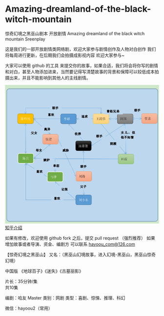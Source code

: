 # Amazing-dreamland-of-the-black-witch-mountain
惊奇幻境之黑巫山剧本 开放剧情 Amazing dreamland of the black witch mountain  Sreenplay

这是我们的一部开放剧情类网络剧，欢迎大家参与剧情创作及人物对白创作
我们将每周进行更新，在后期我们会拍摄成影视内容
欢迎大家参与~

大家可以使用 github 的工具 来提交你的故事，如果合适，我们将会将你写的剧情和对白，甚至人物添加进来，当然要记得写清楚故事的背景和保障可以较低成本拍摄出来，并且不能影响到其他人的主线剧情。

![人物关系图](https://github.com/youkpan/Amazing-dreamland-of-the-black-witch-mountain/raw/master/relationship.jpg)
[知乎介绍](https://zhuanlan.zhihu.com/p/7940270)

如果有修改，欢迎使用 github fork 之后，提交 pull request （强烈推荐）
如果增加故事或者导演、资金、编剧方 可以联系 hayoou_com@126.com

【惊奇幻境之黑巫山】
又名：（黑巫山幻境故事，进入幻境-黑巫山，黑巫山惊奇幻境）

中国版 《地球百子》《迷失》《古墓丽影》

片长：35分钟/集   
共10集

编剧：哈友 Master
类别：网剧 
类型：喜剧、惊悚、推理、科幻

微信：hayoou2（常用）
